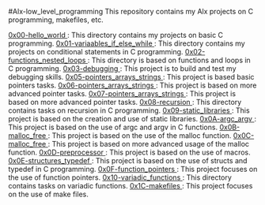 #Alx-low_level_programming
This repository contains my Alx projects on C programming, makefiles, etc.

[ 0x00-hello_world ](./0x00-hello_world): This directory contains my projects on basic C programming.
[ 0x01-variaables_if_else_while ](./0x01-variaables_if_else_while): This directory contains my projects on conditional statements in C programming.
[ 0x02-functions_nested_loops ](./0x02-functions_nested_loops): This directory is based on functions and loops in C programming.
[ 0x03-debugging ](./0x03-debugging): This project is to build and test my debugging skills.
[ 0x05-pointers_arrays_strings ](./0x05-pointers_arrays_strings): This project is based basic pointers tasks.
[ 0x06-pointers_arrays_strings ](./0x06-pointers_arrays_strings): This project is based on more advanced pointer tasks.
[ 0x07-pointers_arrays_strings ](./0x07-pointers_arrays_strings): This project is based on more advanced pointer tasks.
[ 0x08-recursion ](./0x08-recursion): This directory contains tasks on recursion in C programming.
[ 0x09-static_libraries ](./0x09-static_libraries): This project is based on the creation and use of static libraries.
[ 0x0A-argc_argv ](./0x0A-argc_argv): This project is based on the use of argc and argv in C functions.
[ 0x0B-malloc_free ](./0x0B-malloc_free): This project is based on the use of the malloc function.
[ 0x0C-malloc_free ](./0x0C-malloc_free): This project is based on more advanced usage of the malloc function.
[ 0x0D-preprocessor ](./0x0D-preprocessor): This project is based on the use of macros.
[ 0x0E-structures_typedef ](./0x0E-structures_typedef): This project is based on the use of structs and typedef in C programming.
[ 0x0F-function_pointers ](./0x0F-function_pointers): This project focuses on the use of function pointers.
[ 0x10-variadic_functions ](./0x10-variadic_functions): This directory contains tasks on variadic functions.
[ 0x1C-makefiles ](./0x1C-makefiles): This project focuses on the use of make files.
